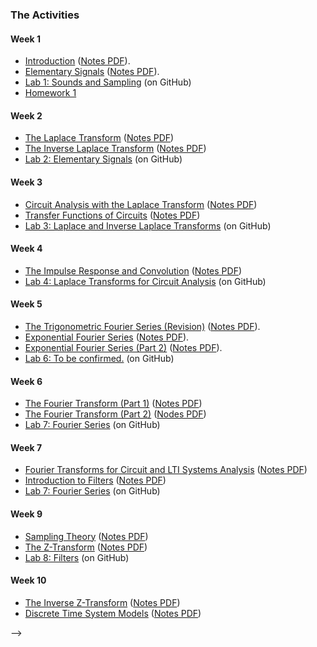 ### The Activities

#### Week 1
<ul>
<li>
<a href="http://nbviewer.ipython.org/github/cpjobling/EG-247-Resources/blob/master/introduction/Introduction.ipynb">Introduction</a> (<a href="introduction/Introduction.pdf">Notes PDF</a>).</li>
<li>
<a href="http://nbviewer.ipython.org/github/cpjobling/EG-247-Resources/blob/master/week1/elementary_signals.ipynb">Elementary Signals</a> (<a href="week1/elementary_signals.pdf">Notes PDF</a>).</li>
<li><a href="https://github.com/cpjobling/EG-247-Resources/tree/master/portfolio/lab01" target="_blank">Lab 1: Sounds and Sampling</a> (on GitHub)</li>
<li><a href="introduction/Homework%201.pdf">Homework 1</a></li>
</ul>
<h4>Week 2</h4>
<ul>
<li>
<a href="http://nbviewer.ipython.org/github/cpjobling/EG-247-Resources/blob/master/week2/laplace.ipynb">The Laplace Transform</a> (<a href="week2/laplace.pdf">Notes PDF</a>)</li>
<li>
<a href="http://nbviewer.ipython.org/github/cpjobling/EG-247-Resources/blob/master/week2/inverse_laplace.ipynb">The Inverse Laplace Transform</a> (<a href="week2/inverse_laplace.pdf">Notes PDF</a>)</li>
<li><a href="https://github.com/cpjobling/EG-247-Resources/tree/master/portfolio/lab02" target="_blank">Lab 2: Elementary Signals</a> (on GitHub)</li>
</ul>

<h4>Week 3</h4>
<ul>

<li>
<a href="http://nbviewer.ipython.org/github/cpjobling/EG-247-Resources/blob/master/week3/circuit_analysis.ipynb">Circuit Analysis with the Laplace Transform</a> (<a href="week3/circuit_analysis.pdf">Notes PDF</a>)</li>
<li>
<a href="http://nbviewer.ipython.org/github/cpjobling/EG-247-Resources/blob/master/week3/transfer_functions.ipynb">Transfer Functions of Circuits</a> (<a href="week3/transfer_functions.pdf">Notes PDF</a>)</li>
<li><a href="https://github.com/cpjobling/EG-247-Resources/tree/master/portfolio/lab03" target="_blank">Lab 3: Laplace and Inverse Laplace Transforms</a> (on GitHub)</li>
</ul>
<h4>Week 4</h4>
<ul>
<li>
<a href="http://nbviewer.ipython.org/github/cpjobling/EG-247-Resources/blob/master/week4/convolution.ipynb">The Impulse Response and Convolution</a> (<a href="week4/convolution.pdf">Notes PDF</a>)</li>
<li><a href="https://github.com/cpjobling/EG-247-Resources/tree/master/portfolio/lab04" target="_blank">Lab 4: Laplace Transforms for Circuit Analysis</a> (on GitHub)</li>
</ul>
<h4>Week 5</h4>
<ul>
<li>
<a href="http://nbviewer.ipython.org/github/cpjobling/EG-247-Resources/blob/master/fourier_series/trig_fseries.ipynb">The Trigonometric Fourier Series (Revision)</a> (<a href="fourier_series/trig_fseries.pdf">Notes PDF</a>).
<li>
<a href="http://nbviewer.ipython.org/github/cpjobling/EG-247-Resources/blob/master/week5/exp_fs1.ipynb">Exponential Fourier Series</a>
(<a href="week5/exp_fs1.pdf">Notes PDF</a>).</li>
<li>
<a href="http://nbviewer.ipython.org/github/cpjobling/EG-247-Resources/blob/master/week5/exp_fs2.ipynb">Exponential Fourier Series (Part 2)</a> (<a href="week5/exp_fs2.pdf">Notes PDF</a>).</li>
<li><a href="https://github.com/cpjobling/EG-247-Resources/tree/master/portfolio/lab06" target="_blank">Lab 6: To be confirmed.</a> (on GitHub)</li>
</ul>
<h4>Week 6</h4>
<ul>
<li>
<a href="http://nbviewer.ipython.org/github/cpjobling/EG-247-Resources/blob/master/week6/ft1.ipynb">The Fourier Transform (Part 1)</a> (<a href="week6/ft1.pdf">Notes PDF</a>)</li>
<li>
<a href="http://nbviewer.ipython.org/github/cpjobling/EG-247-Resources/blob/master/week6/ft2.ipynb">The Fourier Transform (Part 2)</a> (<a href="week6/ft2.pdf">Nodes PDF</a>)</li>
<li><a href="https://github.com/cpjobling/EG-247-Resources/tree/master/portfolio/lab07" target="_blank">Lab 7: Fourier Series</a> (on GitHub)</li>
</ul>
<h4>Week 7</h4>
<ul>
<li>
<a href="http://nbviewer.ipython.org/github/cpjobling/EG-247-Resources/blob/master/week8/ft3.ipynb">Fourier Transforms for Circuit and LTI Systems Analysis</a> (<a href="week8/ft3.pdf">Notes PDF</a>)</li>
<li>
<a href="http://nbviewer.ipython.org/github/cpjobling/EG-247-Resources/blob/master/week8/ft4.ipynb">Introduction to Filters</a> (<a href="week8/ft4.pdf">Notes PDF</a>)</li>
<li><a href="https://github.com/cpjobling/EG-247-Resources/tree/master/portfolio/lab7" target="_blank">Lab 7: Fourier Series</a> (on GitHub)</li>
</ul>

<h4>Week 9</h4>
<ul>
<li>
<a href="http://nbviewer.ipython.org/github/cpjobling/EG-247-Resources/blob/master/week9/sampling.html">Sampling Theory</a> (<a href="week9/sampling.pdf">Notes PDF</a>)</li>
<li>
<a href="http://nbviewer.ipython.org/github/cpjobling/EG-247-Resources/blob/master/week9/z-transform.html">The Z-Transform</a> (<a href="week9/z-transform.pdf">Notes PDF</a>)</li>
<li><a href="https://github.com/cpjobling/EG-247-Resources/tree/master/portfolio/lab8" target="_blank">Lab 8: Filters</a> (on GitHub)</li>
</ul>
<h4>Week 10</h4>
<ul>
  <li>
<a href="http://nbviewer.ipython.org/github/cpjobling/EG-247-Resources/blob/master/week10/i-z-transform.html">The Inverse Z-Transform</a> (<a href="week10/i-z-transform.pdf">Notes PDF</a>)</li>
<li>
<a href="http://nbviewer.ipython.org/github/cpjobling/EG-247-Resources/blob/master/week10/dt-models.html">Discrete Time System Models</a> (<a href="week10/dt-models.pdf">Notes PDF</a>)</li>
</ul>
-->
